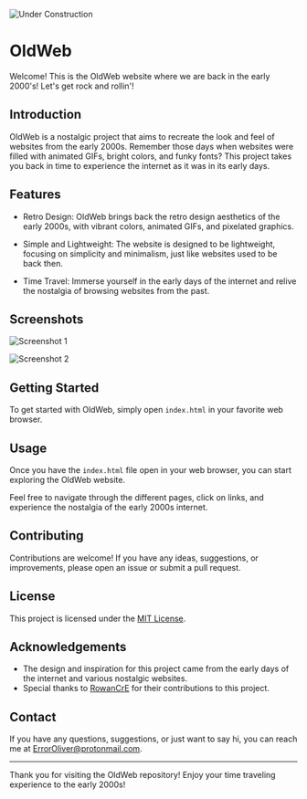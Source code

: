 ![Under Construction](https://media.discordapp.net/attachments/1034211950781014120/1110659617920397312/underconstruction.gif)
# OldWeb
Welcome! This is the OldWeb website where we are back in the early 2000's! Let's get rock and rollin'!

## Introduction

OldWeb is a nostalgic project that aims to recreate the look and feel of websites from the early 2000s. Remember those days when websites were filled with animated GIFs, bright colors, and funky fonts? This project takes you back in time to experience the internet as it was in its early days.

## Features

- Retro Design: OldWeb brings back the retro design aesthetics of the early 2000s, with vibrant colors, animated GIFs, and pixelated graphics.

- Simple and Lightweight: The website is designed to be lightweight, focusing on simplicity and minimalism, just like websites used to be back then.

- Time Travel: Immerse yourself in the early days of the internet and relive the nostalgia of browsing websites from the past.

## Screenshots

![Screenshot 1](screenshots/screenshot1.png)

![Screenshot 2](screenshots/screenshot2.png)

## Getting Started

To get started with OldWeb, simply open `index.html` in your favorite web browser.

## Usage

Once you have the `index.html` file open in your web browser, you can start exploring the OldWeb website.

Feel free to navigate through the different pages, click on links, and experience the nostalgia of the early 2000s internet.

## Contributing

Contributions are welcome! If you have any ideas, suggestions, or improvements, please open an issue or submit a pull request. 

## License

This project is licensed under the [MIT License](LICENSE).

## Acknowledgements

- The design and inspiration for this project came from the early days of the internet and various nostalgic websites.
- Special thanks to [RowanCrE](https://github.com/Rowan-Bird) for their contributions to this project.

## Contact

If you have any questions, suggestions, or just want to say hi, you can reach me at [ErrorOliver@protonmail.com](mailto:ErrorOliver@protonmail.com]).

---

Thank you for visiting the OldWeb repository! Enjoy your time traveling experience to the early 2000s!
